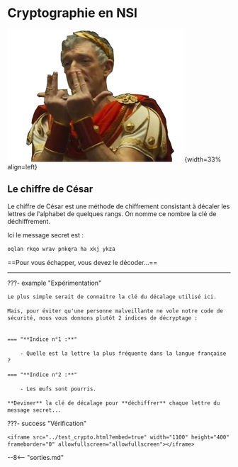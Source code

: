 
# Cryptographie en NSI

![jull](../images/jull.png){width=33% align=left}
## Le chiffre de César

Le chiffre de César est une méthode de chiffrement consistant à décaler les lettres de l'alphabet de quelques rangs. On nomme ce nombre la clé de déchiffrement.

Ici le message secret est :

```markdown
oqlan rkqo wrav pnkqra ha xkj ykza
```

==Pour vous échapper, vous devez le décoder...==

***

???- example "Expérimentation"

    Le plus simple serait de connaitre la clé du décalage utilisé ici.

    Mais, pour éviter qu'une personne malveillante ne vole notre code de sécurité, nous vous donnons plutôt 2 indices de décryptage :


    === "**Indice n°1 :**"

        - Quelle est la lettre la plus fréquente dans la langue française ? 

    === "**Indice n°2 :**"
        
        - Les œufs sont pourris.

    **Deviner** la clé de décalage pour **déchiffrer** chaque lettre du message secret...

???- success "Vérification"

    <iframe src="../test_crypto.html?embed=true" width="1100" height="400" frameborder="0" allowfullscreen="allowfullscreen"></iframe>

--8<-- "sorties.md"